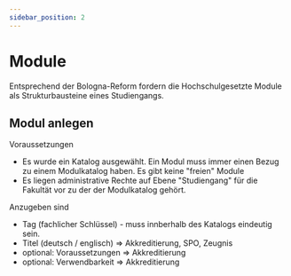 ```yaml
---
sidebar_position: 2
---
```


# Module

Entsprechend der Bologna-Reform fordern die Hochschulgesetzte Module als Strukturbausteine eines Studiengangs.

## Modul anlegen

Voraussetzungen
- Es wurde ein Katalog ausgewählt. Ein Modul muss immer einen Bezug zu einem Modulkatalog haben. Es gibt keine "freien" Module
- Es liegen administrative Rechte auf Ebene "Studiengang" für die Fakultät vor zu der der Modulkatalog gehört.

Anzugeben sind
- Tag (fachlicher Schlüssel) - muss innberhalb des Katalogs eindeutig sein.
- Titel (deutsch / englisch) => Akkreditierung, SPO, Zeugnis
- optional: Voraussetzungen => Akkreditierung
- optional: Verwendbarkeit => Akkreditierung